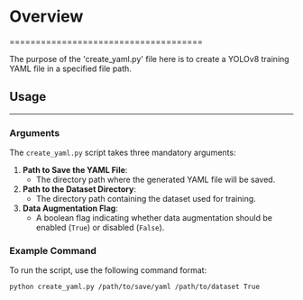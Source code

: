 # Overview
=====================================

The purpose of the 'create_yaml.py' file here is to create a YOLOv8 training YAML file in a specified file path.

## Usage
-------------

### Arguments

The `create_yaml.py` script takes three mandatory arguments:

1. **Path to Save the YAML File**:
   - The directory path where the generated YAML file will be saved.
2. **Path to the Dataset Directory**:
   - The directory path containing the dataset used for training.
3. **Data Augmentation Flag**:
   - A boolean flag indicating whether data augmentation should be enabled (`True`) or disabled (`False`).

### Example Command

To run the script, use the following command format:

```bash
python create_yaml.py /path/to/save/yaml /path/to/dataset True
